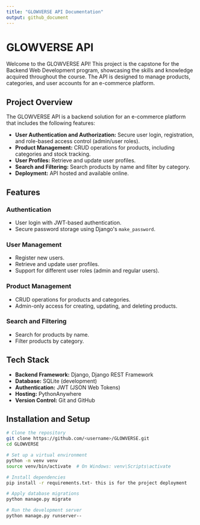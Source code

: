 ```yaml
---
title: "GLOWVERSE API Documentation"
output: github_document
---
```


# GLOWVERSE API

Welcome to the GLOWVERSE API! This project is the capstone for the Backend Web Development program, showcasing the skills and knowledge acquired throughout the course. The API is designed to manage products, categories, and user accounts for an e-commerce platform.

## Project Overview
The GLOWVERSE API is a backend solution for an e-commerce platform that includes the following features:
- **User Authentication and Authorization:** Secure user login, registration, and role-based access control (admin/user roles).
- **Product Management:** CRUD operations for products, including categories and stock tracking.
- **User Profiles:** Retrieve and update user profiles.
- **Search and Filtering:** Search products by name and filter by category.
- **Deployment:** API hosted and available online.

## Features
### Authentication
- User login with JWT-based authentication.
- Secure password storage using Django's `make_password`.

### User Management
- Register new users.
- Retrieve and update user profiles.
- Support for different user roles (admin and regular users).

### Product Management
- CRUD operations for products and categories.
- Admin-only access for creating, updating, and deleting products.

### Search and Filtering
- Search for products by name.
- Filter products by category.

## Tech Stack
- **Backend Framework:** Django, Django REST Framework
- **Database:** SQLite (development)
- **Authentication:** JWT (JSON Web Tokens)
- **Hosting:** PythonAnywhere
- **Version Control:** Git and GitHub

## Installation and Setup
```bash
# Clone the repository
git clone https://github.com/<username>/GLOWVERSE.git
cd GLOWVERSE

# Set up a virtual environment
python -m venv venv
source venv/bin/activate  # On Windows: venv\Scripts\activate

# Install dependencies
pip install -r requirements.txt- this is for the project deployment

# Apply database migrations
python manage.py migrate

# Run the development server
python manage.py runserver-- 
